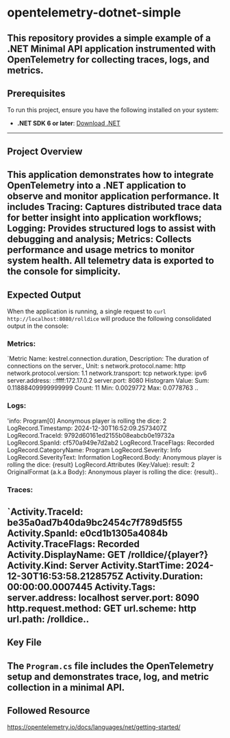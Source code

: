 # opentelemetry-dotnet-simple
This repository provides a simple example of a .NET Minimal API application instrumented with OpenTelemetry for collecting **traces**, **logs**, and **metrics**.
---

## **Prerequisites**

To run this project, ensure you have the following installed on your system:
- **.NET SDK 6 or later**: [Download .NET](https://dotnet.microsoft.com/download)
---

## **Project Overview**

This application demonstrates how to integrate OpenTelemetry into a .NET application to observe and monitor application performance. It includes **Tracing**: Captures distributed trace data for better insight into application workflows; **Logging**: Provides structured logs to assist with debugging and analysis; **Metrics**: Collects performance and usage metrics to monitor system health. All telemetry data is exported to the console for simplicity.
---

## **Expected Output**

When the application is running, a single request to `curl http://localhost:8080/rolldice` will produce the following consolidated output in the console:

### **Metrics**:
`Metric Name: kestrel.connection.duration, Description: The duration of connections on the server., Unit: s
 network.protocol.name: http network.protocol.version: 1.1 network.transport: tcp network.type: ipv6 server.address: ::ffff:172.17.0.2 server.port: 8080 Histogram
 Value: Sum: 0.11888409999999999 Count: 11 Min: 0.0029772 Max: 0.0778763 ..

### **Logs**:
'info: Program[0]
      Anonymous player is rolling the dice: 2
LogRecord.Timestamp:               2024-12-30T16:52:09.2573407Z
LogRecord.TraceId:                 9792d60161ed2155b08eabcb0e19732a
LogRecord.SpanId:                  cf570a949e7d2ab2
LogRecord.TraceFlags:              Recorded
LogRecord.CategoryName:            Program
LogRecord.Severity:                Info
LogRecord.SeverityText:            Information
LogRecord.Body:                    Anonymous player is rolling the dice: {result}
LogRecord.Attributes (Key:Value):
    result: 2
    OriginalFormat (a.k.a Body): Anonymous player is rolling the dice: {result}..

### **Traces**:
`Activity.TraceId:            be35a0ad7b40da9bc2454c7f789d5f55
Activity.SpanId:             e0cd1b1305a4084b
Activity.TraceFlags:         Recorded
Activity.DisplayName:        GET /rolldice/{player?}
Activity.Kind:               Server
Activity.StartTime:          2024-12-30T16:53:58.2128575Z
Activity.Duration:           00:00:00.0007445
Activity.Tags:
    server.address: localhost
    server.port: 8090
    http.request.method: GET
    url.scheme: http
    url.path: /rolldice.. 
---

## **Key File**

The **`Program.cs`** file includes the OpenTelemetry setup and demonstrates trace, log, and metric collection in a minimal API.
---

## **Followed Resource**
https://opentelemetry.io/docs/languages/net/getting-started/